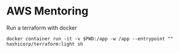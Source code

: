 AWS Mentoring
=============

Run a terraform with docker

    docker container run -it -v $PWD:/app -w /app --entrypoint "" hashicorp/terraform:light sh